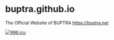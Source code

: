 # buptra.github.io
The Official Website of BUPTRA <https://buptra.net>

[![996.icu](https://img.shields.io/badge/link-996.icu-red.svg)](https://996.icu)
